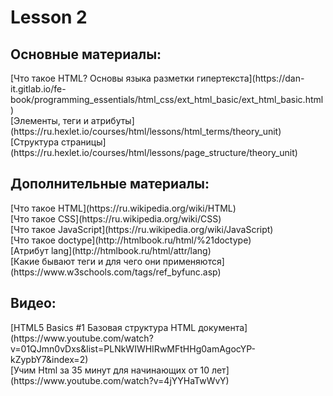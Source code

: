<h1>Lesson 2</h1>

<h2>Основные материалы:</h2>
[Что такое HTML? Основы языка разметки гипертекста](https://dan-it.gitlab.io/fe-book/programming_essentials/html_css/ext_html_basic/ext_html_basic.html)<br>
[Элементы, теги и атрибуты](https://ru.hexlet.io/courses/html/lessons/html_terms/theory_unit)<br>
[Структура страницы](https://ru.hexlet.io/courses/html/lessons/page_structure/theory_unit)<br>

<h2>Дополнительные материалы:</h2>
[Что такое HTML](https://ru.wikipedia.org/wiki/HTML)<br>
[Что такое CSS](https://ru.wikipedia.org/wiki/CSS)<br>
[Что такое JavaScript](https://ru.wikipedia.org/wiki/JavaScript)<br>
[Что такое doctype](http://htmlbook.ru/html/%21doctype)<br>
[Атрибут lang](http://htmlbook.ru/html/attr/lang)<br>
[Какие бывают теги и для чего они применяются](https://www.w3schools.com/tags/ref_byfunc.asp)<br>

<h2>Видео:</h2>
[HTML5 Basics #1 Базовая структура HTML документа](https://www.youtube.com/watch?v=01QJmn0vDxs&list=PLNkWIWHIRwMFtHHg0amAgocYP-kZypbY7&index=2)<br>
[Учим Html за 35 минут для начинающих от 10 лет](https://www.youtube.com/watch?v=4jYYHaTwWvY)<br>
